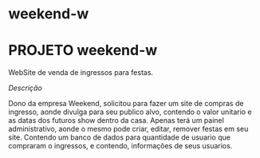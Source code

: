 # weekend-w

# PROJETO weekend-w

WebSite de venda de ingressos para festas.

*Descrição*

Dono da empresa Weekend, solicitou para fazer um site de compras de ingresso, aonde divulga para seu publico 
alvo, contendo o valor unitario e as datas dos futuros show dentro da casa. Apenas terá um painel administrativo,
aonde o mesmo pode criar, editar, remover festas em seu site. Contendo um banco de dados para quantidade de usuario
que compraram o ingressos, e contendo, informações de seus usuarios.



